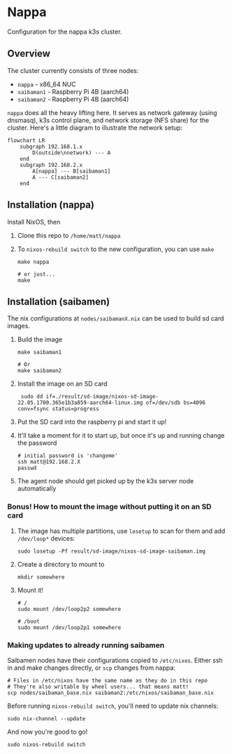 # Nappa

Configuration for the nappa k3s cluster.

## Overview

The cluster currently consists of three nodes:

* `nappa` - x86_64 NUC
* `saibaman1` - Raspberry Pi 4B (aarch64)
* `saibaman2` - Raspberry Pi 4B (aarch64)

`nappa` does all the heavy lifting here. It serves as network gateway (using dnsmasq), k3s control plane, and network storage (NFS share) for the cluster. Here's a little diagram to illustrate the network setup:

```mermaid
flowchart LR
    subgraph 192.168.1.x
        D(outside\nnetwork) --- A
    end
    subgraph 192.168.2.x
        A[nappa] --- B[saibaman1]
        A --- C[saibaman2]
    end
```

## Installation (nappa)

Install NixOS, then

1. Clone this repo to `/home/matt/nappa`

2. To `nixos-rebuild switch` to the new configuration, you can use `make`

    ```shell
    make nappa

    # or just...
    make
    ```

## Installation (saibamen)

The nix configurations at `nodes/saibamanX.nix` can be used to build sd card images.

1. Build the image

    ```shell
    make saibaman1

    # Or
    make saibaman2
    ```

2. Install the image on an SD card

    ```shell
     sudo dd if=./result/sd-image/nixos-sd-image-22.05.1700.365e1b3a859-aarch64-linux.img of=/dev/sdb bs=4096 conv=fsync status=progress
    ```

3. Put the SD card into the raspberry pi and start it up!

4. It'll take a moment for it to start up, but once it's up and running change the password

    ```shell
    # initial password is 'changeme'
    ssh matt@192.168.2.X
    passwd
    ```

5. The agent node should get picked up by the k3s server node automatically

### Bonus! How to mount the image without putting it on an SD card

1. The image has multiple partitions, use `losetup` to scan for them and add `/dev/loop*` devices:

    ```shell
    sudo losetup -Pf result/sd-image/nixos-sd-image-saibaman.img
    ```

2. Create a directory to mount to

    ```shell
    mkdir somewhere
    ```

3. Mount it!

    ```shell
    # /
    sudo mount /dev/loop2p2 somewhere

    # /boot
    sudo mount /dev/loop2p1 somewhere
    ```

### Making updates to already running saibamen

Saibamen nodes have their configurations copied to `/etc/nixos`. Either ssh in and make changes directly, or `scp` changes from nappa:

```shell
# Files in /etc/nixos have the same name as they do in this repo
# They're also writable by wheel users... that means matt!
scp nodes/saibaman_base.nix saibaman2:/etc/nixos/saibaman_base.nix
```

Before running `nixos-rebuild switch`, you'll need to update nix channels:

```shell
sudo nix-channel --update
```

And now you're good to go!

```shell
sudo nixos-rebuild switch
```

